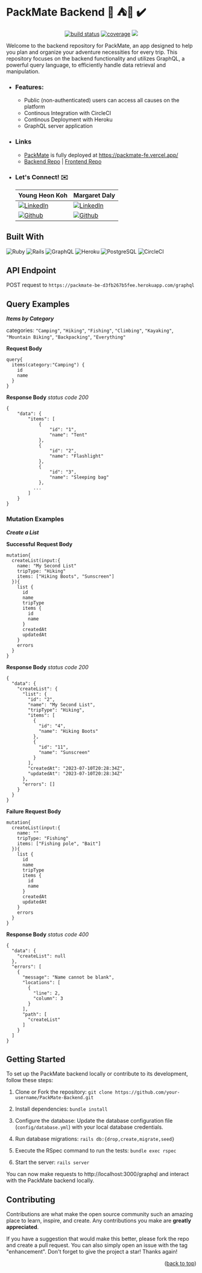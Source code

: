 # PackMate Backend 🎣 ⛺🥾 ✔️ 

<p align="center">
    <a href="https://circleci.com/gh/packmate/packmate_be/tree/master">
        <img src="https://img.shields.io/circleci/project/github/packmate/packmate_be/main" alt="build status"></a>
    <a href="https://coveralls.io/github/badges/shields">
        <img src="https://img.shields.io/badge/coverage-96%25-greenyellow"
            alt="coverage"></a>
    <a href="https://github.com/packmate/packmate_be/graphs/contributors" alt="Contributors">
        <img src="https://img.shields.io/github/contributors/packmate/packmate_be" /></a>
</p>

Welcome to the backend repository for PackMate, an app designed to help you plan and organize your adventure necessities for every trip. This repository focuses on the backend functionality and utilizes GraphQL, a powerful query language, to efficiently handle data retrieval and manipulation.
  - ### Features:
    - Public (non-authenticated) users can access all causes on the platform
    - Continous Integration with CircleCI
    - Continous Deployment with Heroku
    - GraphQL server application
  - ### Links
    - [PackMate](https://packmate-fe.vercel.app/) is fully deployed at https://packmate-fe.vercel.app/
    - [Backend Repo](github.com/packmate/packmate_be) | [Frontend Repo](github.com/packmate/packmate_fe)
  - ### Let's Connect! ✉️
    | **Young Heon Koh** | Margaret Daly |
    | ----------- | ----------- |
    | [![LinkedIn][linkedin-shield]](https://www.linkedin.com/in/kohyoungheon/) | [![LinkedIn][linkedin-shield]](https://www.linkedin.com/in/marg-aret-daly/) |
    | [![Github][github-shield]](https://github.com/kohyoungheon) | [![Github][github-shield]](https://github.com/margdaly) |


## Built With
![Ruby](https://img.shields.io/badge/Ruby-CC342D?style=for-the-badge&logo=ruby&logoColor=white)
![Rails](https://img.shields.io/badge/Ruby_on_Rails-CC0000?style=for-the-badge&logo=ruby-on-rails&logoColor=white)
![GraphQL](https://img.shields.io/badge/GraphQL-E10098.svg?style=for-the-badge&logo=GraphQL&logoColor=white)
![Heroku](https://img.shields.io/badge/Heroku-430098?style=for-the-badge&logo=heroku&logoColor=white)
![PostgreSQL](https://img.shields.io/badge/PostgreSQL-316192?style=for-the-badge&logo=postgresql&logoColor=white)
![CircleCI](https://img.shields.io/badge/circleci-343434?style=for-the-badge&logo=circleci&logoColor=white)

## API Endpoint
POST request to `https://packmate-be-d3fb267b5fee.herokuapp.com/graphql`

## Query Examples
**_Items by Category_**

categories: `"Camping"`, `"Hiking"`, `"Fishing"`, `"Climbing"`, `"Kayaking"`, `"Mountain Biking"`, `"Backpacking"`, `"Everything"` 


**Request Body**
```
query{
  items(category:"Camping") {
    id
    name
  }
}
```

**Response Body**
_status code 200_
```
{
    "data": {
        "items": [
            {
                "id": "1",
                "name": "Tent"
            },
            {
                "id": "2",
                "name": "Flashlight"
            },
            {
                "id": "3",
                "name": "Sleeping bag"
            },
          ...
        ]
    }
}      
```
### Mutation Examples
**_Create a List_**

**Successful**
**Request Body**
```
mutation{
  createList(input:{
    name: "My Second List"
    tripType: "Hiking"
    items: ["Hiking Boots", "Sunscreen"]
  }){
    list {
      id
      name
      tripType
      items {
        id
        name
      }
      createdAt
      updatedAt
    }
    errors
  }
}
```

**Response Body**
_status code 200_
```
{
  "data": {
    "createList": {
      "list": {
        "id": "2",
        "name": "My Second List",
        "tripType": "Hiking",
        "items": [
          {
            "id": "4",
            "name": "Hiking Boots"
          },
          {
            "id": "11",
            "name": "Sunscreen"
          }
        ],
        "createdAt": "2023-07-10T20:28:34Z",
        "updatedAt": "2023-07-10T20:28:34Z"
      },
      "errors": []
    }
  }
}
```

**Failure**
**Request Body**
```
mutation{
  createList(input:{
    name: ""
    tripType: "Fishing"
    items: ["Fishing pole", "Bait"]
  }){
    list {
      id
      name
      tripType
      items {
        id
        name
      }
      createdAt
      updatedAt
    }
    errors
  }
}
```

**Response Body**
_status code 400_
```
{
  "data": {
    "createList": null
  },
  "errors": [
    {
      "message": "Name cannot be blank",
      "locations": [
        {
          "line": 2,
          "column": 3
        }
      ],
      "path": [
        "createList"
      ]
    }
  ]
}
```


<!-- CONTRIBUTING -->

## Getting Started
To set up the PackMate backend locally or contribute to its development, follow these steps:

1. Clone or Fork the repository: `git clone https://github.com/your-username/PackMate-Backend.git`

1. Install dependencies: `bundle install`

1. Configure the database: Update the database configuration file (`config/database.yml`) with your local database credentials.

1. Run database migrations: `rails db:{drop,create,migrate,seed}`

1. Execute the RSpec command to run the tests: `bundle exec rspec` 

1. Start the server: `rails server`

You can now make requests to http://localhost:3000/graphql and interact with the PackMate backend locally.


## Contributing
Contributions are what make the open source community such an amazing place to learn, inspire, and create. Any contributions you make are **greatly appreciated**.

If you have a suggestion that would make this better, please fork the repo and create a pull request. You can also simply open an issue with the tag "enhancement".
Don't forget to give the project a star! Thanks again!

<p align="right">(<a href="#readme-top">back to top</a>)</p>


<!-- MARKDOWN LINKS & IMAGES -->
<!-- https://www.markdownguide.org/basic-syntax/#reference-style-links -->
<!-- ![BuiltWithLove](http://ForTheBadge.com/images/badges/built-with-love.svg) -->
[linkedin-shield]: https://img.shields.io/badge/LinkedIn-0077B5?style=for-the-badge&logo=linkedin&logoColor=white
[linkedin-url]: https://linkedin.com/in/linkedin_username
[github-shield]: https://img.shields.io/badge/GitHub-100000?style=for-the-badge&logo=github&logoColor=white

<!--
✅ 🚀 🏗️ 🧳 📃 📄 📑 🔖 🏷️ 📝 💌 🧗 🚣 🛶 🚴 🚠
-->

<!-- # README

Things you may want to cover:

* Ruby version

* System dependencies

* Configuration

* Database creation

* Database initialization

* How to run the test suite

* Services (job queues, cache servers, search engines, etc.)

* Deployment instructions

* ... -->
